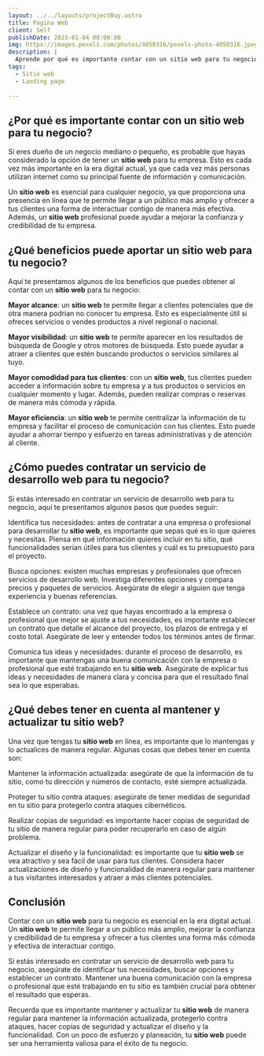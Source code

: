 ```yaml
---
layout: ../../layouts/projectBuy.astro
title: Pagina Web
client: Self
publishDate: 2023-01-04 00:00:00
img: https://images.pexels.com/photos/4050316/pexels-photo-4050316.jpeg?auto=compress&cs=tinysrgb&w=1260&h=750&dpr=1
description: |
  Aprende por qué es importante contar con un sitio web para tu negocio y cómo contratar un servicio de desarrollo web para mejorar tu presencia en línea. Descubre los beneficios que puede aportar un sitio web y cómo mantenerlo y actualizarlo para aprovechar al máximo su potencial.
tags:
  - Sitio web
  - Landing page
  
---
```


## ¿Por qué es importante contar con un **sitio web** para tu negocio?
Si eres dueño de un negocio mediano o pequeño, es probable que hayas considerado la opción de tener un **sitio web** para tu empresa. Esto es cada vez más importante en la era digital actual, ya que cada vez más personas utilizan internet como su principal fuente de información y comunicación.

Un **sitio web** es esencial para cualquier negocio, ya que proporciona una presencia en línea que te permite llegar a un público más amplio y ofrecer a tus clientes una forma de interactuar contigo de manera más efectiva. Además, un **sitio web** profesional puede ayudar a mejorar la confianza y credibilidad de tu empresa.

## ¿Qué beneficios puede aportar un **sitio web** para tu negocio?
Aquí te presentamos algunos de los beneficios que puedes obtener al contar con un **sitio web** para tu negocio:

**Mayor alcance**: un **sitio web** te permite llegar a clientes potenciales que de otra manera podrían no conocer tu empresa. Esto es especialmente útil si ofreces servicios o vendes productos a nivel regional o nacional.

**Mayor visibilidad**: un **sitio web** te permite aparecer en los resultados de búsqueda de Google y otros motores de búsqueda. Esto puede ayudar a atraer a clientes que estén buscando productos o servicios similares al tuyo.

**Mayor comodidad para tus clientes**: con un **sitio web**, tus clientes pueden acceder a información sobre tu empresa y a tus productos o servicios en cualquier momento y lugar. Además, pueden realizar compras o reservas de manera más cómoda y rápida.

**Mayor eficiencia**: un **sitio web** te permite centralizar la información de tu empresa y facilitar el proceso de comunicación con tus clientes. Esto puede ayudar a ahorrar tiempo y esfuerzo en tareas administrativas y de atención al cliente.

## ¿Cómo puedes contratar un servicio de desarrollo web para tu negocio?
Si estás interesado en contratar un servicio de desarrollo web para tu negocio, aquí te presentamos algunos pasos que puedes seguir:

Identifica tus necesidades: antes de contratar a una empresa o profesional para desarrollar tu **sitio web**, es importante que sepas qué es lo que quieres y necesitas. Piensa en qué información quieres incluir en tu sitio, qué funcionalidades serían útiles para tus clientes y cuál es tu presupuesto para el proyecto.

Busca opciones: existen muchas empresas y profesionales que ofrecen servicios de desarrollo web. Investiga diferentes opciones y compara precios y paquetes de servicios. Asegúrate de elegir a alguien que tenga experiencia y buenas referencias.

Establece un contrato: una vez que hayas encontrado a la empresa o profesional que mejor se ajuste a tus necesidades, es importante establecer un contrato que detalle el alcance del proyecto, los plazos de entrega y el costo total. Asegúrate de leer y entender todos los términos antes de firmar.

Comunica tus ideas y necesidades: durante el proceso de desarrollo, es importante que mantengas una buena comunicación con la empresa o profesional que esté trabajando en tu **sitio web**. Asegúrate de explicar tus ideas y necesidades de manera clara y concisa para que el resultado final sea lo que esperabas.

## ¿Qué debes tener en cuenta al mantener y actualizar tu **sitio web**?
Una vez que tengas tu **sitio web** en línea, es importante que lo mantengas y lo actualices de manera regular. Algunas cosas que debes tener en cuenta son:

Mantener la información actualizada: asegúrate de que la información de tu sitio, como tu dirección y números de contacto, esté siempre actualizada.

Proteger tu sitio contra ataques: asegúrate de tener medidas de seguridad en tu sitio para protegerlo contra ataques cibernéticos.

Realizar copias de seguridad: es importante hacer copias de seguridad de tu sitio de manera regular para poder recuperarlo en caso de algún problema.

Actualizar el diseño y la funcionalidad: es importante que tu **sitio web** se vea atractivo y sea fácil de usar para tus clientes. Considera hacer actualizaciones de diseño y funcionalidad de manera regular para mantener a tus visitantes interesados y atraer a más clientes potenciales.

## Conclusión
  Contar con un **sitio web** para tu negocio es esencial en la era digital actual. Un **sitio web** te permite llegar a un público más amplio, mejorar la confianza y credibilidad de tu empresa y ofrecer a tus clientes una forma más cómoda y efectiva de interactuar contigo.

Si estás interesado en contratar un servicio de desarrollo web para tu negocio, asegúrate de identificar tus necesidades, buscar opciones y establecer un contrato. Mantener una buena comunicación con la empresa o profesional que esté trabajando en tu sitio es también crucial para obtener el resultado que esperas.

Recuerda que es importante mantener y actualizar tu **sitio web** de manera regular para mantener la información actualizada, protegerlo contra ataques, hacer copias de seguridad y actualizar el diseño y la funcionalidad. Con un poco de esfuerzo y planeación, tu **sitio web** puede ser una herramienta valiosa para el éxito de tu negocio.




